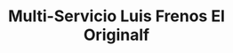 ---
title: "Multi-Servicio Luis Frenos El Originalf"
url: /santo-domingo-este/multi-servicio-luis-frenos-el-originalf/
shop: reparación de automóviles
---